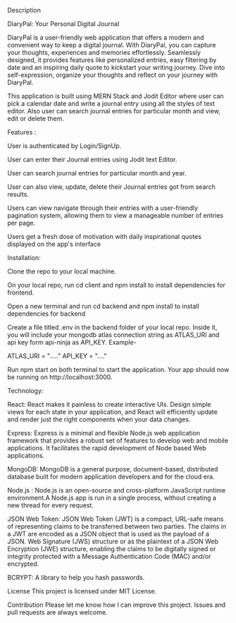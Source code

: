Description

DiaryPal: Your Personal Digital Journal

DiaryPal is a user-friendly web application that offers a modern and convenient way to keep a digital journal. With DiaryPal, you can capture your thoughts, experiences and memories effortlessly. Seamlessly designed, it provides features like personalized entries, easy filtering by date and an inspiring daily quote to kickstart your writing journey. Dive into self-expression, organize your thoughts and reflect on your journey with DiaryPal.

This application is built using MERN Stack and Jodit Editor where user can pick a calendar date and write a journal entry using all the styles of text editor. Also user can search journal entries for particular month and view, edit or delete them.

Features :

User is authenticated by Login/SignUp.

User can enter their Journal entries using Jodit text Editor.

User can search journal entries for particular month and year.

User can also view, update, delete their Journal entries got from search results.

Users can view navigate through their entries with a user-friendly pagination system, allowing them to view a manageable number of entries per page.

Users get a fresh dose of motivation with daily inspirational quotes displayed on the app's interface

Installation:

Clone the repo to your local machine.

On your local repo, run cd client and npm install to install dependencies for frontend.

Open a new terminal and run cd backend and npm install to install dependencies for backend

Create a file titled .env in the backend folder of your local repo. Inside it, you will include your mongodb atlas connection string as ATLAS_URI and api key form api-ninja as API_KEY. Example-

ATLAS_URI = "....."
API_KEY = "...."

Run npm start on both terminal to start the application. Your app should now be running on http://localhost:3000.

Technology:

React:
React makes it painless to create interactive UIs. Design simple views for each state in your application, and React will efficiently update and render just the right components when your data changes.

Express:
Express is a minimal and flexible Node.js web application framework that provides a robust set of features to develop web and mobile applications. It facilitates the rapid development of Node based Web applications.

MongoDB:
MongoDB is a general purpose, document-based, distributed database built for modern application developers and for the cloud era.

Node.js :
Node.js is an open-source and cross-platform JavaScript runtime environment.A Node.js app is run in a single process, without creating a new thread for every request.

JSON Web Token:
JSON Web Token (JWT) is a compact, URL-safe means of representing claims to be transferred between two parties. The claims in a JWT are encoded as a JSON object that is used as the payload of a JSON. Web Signature (JWS) structure or as the plaintext of a JSON Web Encryption (JWE) structure, enabling the claims to be digitally signed or integrity protected with a Message Authentication Code (MAC) and/or encrypted.

BCRYPT:
A library to help you hash passwords.

License
This project is licensed under MIT License.

Contribution
Please let me know how I can improve this project. Issues and pull requests are always welcome.
